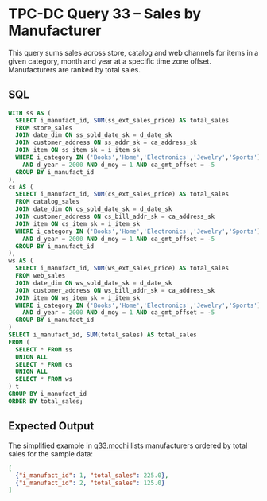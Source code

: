 # TPC-DC Query 33 – Sales by Manufacturer

This query sums sales across store, catalog and web channels for items in a given category, month and year at a specific time zone offset. Manufacturers are ranked by total sales.

## SQL
```sql
WITH ss AS (
  SELECT i_manufact_id, SUM(ss_ext_sales_price) AS total_sales
  FROM store_sales
  JOIN date_dim ON ss_sold_date_sk = d_date_sk
  JOIN customer_address ON ss_addr_sk = ca_address_sk
  JOIN item ON ss_item_sk = i_item_sk
  WHERE i_category IN ('Books','Home','Electronics','Jewelry','Sports')
    AND d_year = 2000 AND d_moy = 1 AND ca_gmt_offset = -5
  GROUP BY i_manufact_id
),
cs AS (
  SELECT i_manufact_id, SUM(cs_ext_sales_price) AS total_sales
  FROM catalog_sales
  JOIN date_dim ON cs_sold_date_sk = d_date_sk
  JOIN customer_address ON cs_bill_addr_sk = ca_address_sk
  JOIN item ON cs_item_sk = i_item_sk
  WHERE i_category IN ('Books','Home','Electronics','Jewelry','Sports')
    AND d_year = 2000 AND d_moy = 1 AND ca_gmt_offset = -5
  GROUP BY i_manufact_id
),
ws AS (
  SELECT i_manufact_id, SUM(ws_ext_sales_price) AS total_sales
  FROM web_sales
  JOIN date_dim ON ws_sold_date_sk = d_date_sk
  JOIN customer_address ON ws_bill_addr_sk = ca_address_sk
  JOIN item ON ws_item_sk = i_item_sk
  WHERE i_category IN ('Books','Home','Electronics','Jewelry','Sports')
    AND d_year = 2000 AND d_moy = 1 AND ca_gmt_offset = -5
  GROUP BY i_manufact_id
)
SELECT i_manufact_id, SUM(total_sales) AS total_sales
FROM (
  SELECT * FROM ss
  UNION ALL
  SELECT * FROM cs
  UNION ALL
  SELECT * FROM ws
) t
GROUP BY i_manufact_id
ORDER BY total_sales;
```

## Expected Output
The simplified example in [q33.mochi](./q33.mochi) lists manufacturers ordered by total sales for the sample data:
```json
[
  {"i_manufact_id": 1, "total_sales": 225.0},
  {"i_manufact_id": 2, "total_sales": 125.0}
]
```
